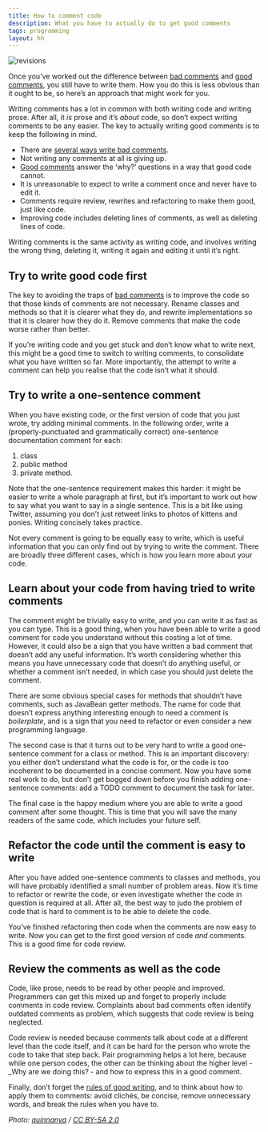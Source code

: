 ```yaml
---
title: How to comment code
description: What you have to actually do to get good comments
tags: programming
layout: hh
---
```


![revisions](revisions.jpg)

Once you’ve worked out the difference between [bad comments](7-ways-to-write-bad-comments) and [good comments](3-kinds-of-good-comments), you still have to write them. How you do this is less obvious than it ought to be, so here’s an approach that might work for you.

Writing comments has a lot in common with both writing code and writing prose. After all, it _is_ prose and it’s _about_ code, so don’t expect writing comments to be any easier. The key to actually writing good comments is to keep the following in mind.

* There are [several ways write bad comments](7-ways-to-write-bad-comments).
* Not writing any comments at all is giving up.
* [Good comments](3-kinds-of-good-comments) answer the ‘why?’ questions in a way that good code cannot.
* It is unreasonable to expect to write a comment once and never have to edit it.
* Comments require review, rewrites and refactoring to make them good, just like code.
* Improving code includes deleting lines of comments, as well as deleting lines of code.

Writing comments is the same activity as writing code, and involves writing the wrong thing, deleting it, writing it again and editing it until it’s right.


## Try to write good code first

The key to avoiding the traps of [bad comments](7-ways-to-write-bad-comments) is to improve the code so that those kinds of comments are not necessary. Rename classes and methods so that it is clearer what they do, and rewrite implementations so that it is clearer how they do it. Remove comments that make the code worse rather than better.

If you’re writing code and you get stuck and don’t know what to write next, this might be a good time to switch to writing comments, to consolidate what you have written so far. More importantly, the attempt to write a comment can help you realise that the code isn’t what it should.


## Try to write a one-sentence comment

When you have existing code, or the first version of code that you just wrote, try adding minimal comments. In the following order, write a (properly-punctuated and grammatically correct) one-sentence documentation comment for each:

1. class
2. public method
3. private method.

Note that the one-sentence requirement makes this harder: it might be easier to write a whole paragraph at first, but it’s important to work out how to say what you want to say in a single sentence. This is a bit like using Twitter, assuming you don’t just retweet links to photos of kittens and ponies. Writing concisely takes practice.

Not every comment is going to be equally easy to write, which is useful information that you can only find out by trying to write the comment. There are broadly three different cases, which is how you learn more about your code.


## Learn about your code from having tried to write comments

The comment might be trivially easy to write, and you can write it as fast as you can type. This is a good thing, when you have been able to write a good comment for code you understand without this costing a lot of time. However, it could also be a sign that you have written a bad comment that doesn’t add any useful information. It’s worth considering whether this means you have unnecessary code that doesn’t do anything useful, or whether a comment isn’t needed, in which case you should just delete the comment.

There are some obvious special cases for methods that shouldn’t have comments, such as JavaBean getter methods. The name for code that doesn’t express anything interesting enough to need a comment is _boilerplate_, and is a sign that you need to refactor or even consider a new programming language.

The second case is that it turns out to be very hard to write a good one-sentence comment for a class or method. This is an important discovery: you either don’t understand what the code is for, or the code is too incoherent to be documented in a concise comment. Now you have some real work to do, but don’t get bogged down before you finish adding one-sentence comments: add a TODO comment to document the task for later.

The final case is the happy medium where you are able to write a good comment after some thought. This is time that you will save the many readers of the same code, which includes your future self.



## Refactor the code until the comment is easy to write

After you have added one-sentence comments to classes and methods, you will have probably identified a small number of problem areas. Now it’s time to refactor or rewrite the code, or even investigate whether the code in question is required at all. After all, the best way to judo the problem of code that is hard to comment is to be able to delete the code.

You’ve finished refactoring then code when the comments are now easy to write. Now you can get to the first good version of code _and_ comments. This is a good time for code review.


## Review the comments as well as the code

Code, like prose, needs to be read by other people and improved. Programmers can get this mixed up and forget to properly include comments in code review. Complaints about bad comments often identify outdated comments as problem, which suggests that code review is being neglected.

Code review is needed because comments talk about code at a different level than the code itself, and it can be hard for the person who wrote the code to take that step back. Pair programming helps a lot here, because while one person codes, the other can be thinking about the higher level - _Why are we doing this? - and how to express this in a good comment.

Finally, don’t forget the [rules of good writing](george-orwell-rules-scala), and to think about how to apply them to comments: avoid clichés, be concise, remove unnecessary words, and break the rules when you have to.

_Photo: [quinnanya](https://www.flickr.com/photos/quinnanya/2021672445) / [CC BY-SA 2.0](https://creativecommons.org/licenses/by-sa/2.0/)_
